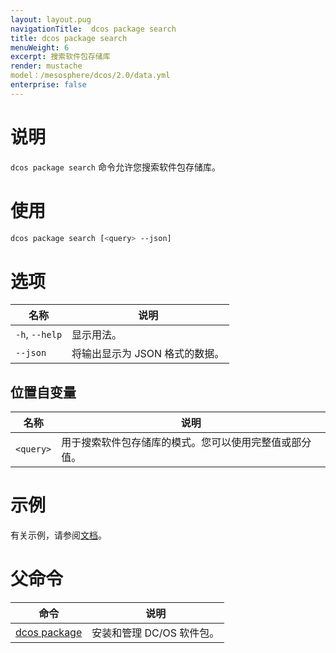 ```yaml
---
layout: layout.pug
navigationTitle:  dcos package search
title: dcos package search
menuWeight: 6
excerpt: 搜索软件包存储库
render: mustache
model：/mesosphere/dcos/2.0/data.yml
enterprise: false
---
```


# 说明
`dcos package search` 命令允许您搜索软件包存储库。

# 使用

```bash
dcos package search [<query> --json]
```

# 选项

| 名称 | 说明 |
|---------|-------------|
| `-h`, `--help` | 显示用法。|
| `--json` | 将输出显示为 JSON 格式的数据。 |

## 位置自变量

| 名称 | 说明 |
|---------|-------------|
| `<query>` | 用于搜索软件包存储库的模式。您可以使用完整值或部分值。|



# 示例

有关示例，请参阅[文档](/mesosphere/dcos/2.0/administering-clusters/package-registry/)。

# 父命令

| 命令 | 说明 |
|---------|-------------|
| [dcos package](/mesosphere/dcos/2.0/cli/command-reference/dcos-package/) | 安装和管理 DC/OS 软件包。|

